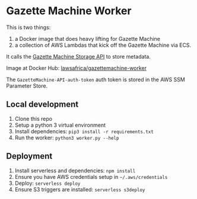 # Gazette Machine Worker

This is two things:

1. a Docker image that does heavy lifting for Gazette Machine
2. a collection of AWS Lambdas that kick off the Gazette Machine via ECS.

It calls the [Gazette Machine Storage API](https://github.com/laws-africa/gazettemachine) to store metadata.

Image at Docker Hub: [lawsafrica/gazettemachine-worker](https://hub.docker.com/r/lawsafrica/gazettemachine-worker)

The `GazetteMachine-API-auth-token` auth token is stored in the AWS SSM Parameter Store.

## Local development

1. Clone this repo
2. Setup a python 3 virtual environment
3. Install dependencies: `pip3 install -r requirements.txt`
4. Run the worker: `python3 worker.py --help`

## Deployment

1. Install serverless and dependencies: `npm install`
2. Ensure you have AWS credentials setup in `~/.aws/credentials`
3. Deploy: `serverless deploy`
4. Ensure S3 triggers are installed: `serverless s3deploy`

